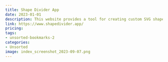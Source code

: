 ```yaml
---
title: Shape Divider App
date: 2023-01-01
description: This website provides a tool for creating custom SVG shape dividers for websites.
link: https://www.shapedivider.app/
pricing: 
tags: 
- unsorted-bookmarks-2 
categories: 
- Unsorted 
image: index_screenshot_2023-09-07.png
---
```

